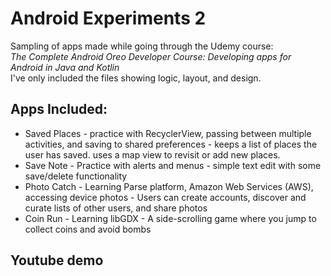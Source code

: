 # Android Experiments 2
Sampling of apps made while going through the Udemy course:  
_The Complete Android Oreo Developer Course: Developing apps for Android in Java and Kotlin_  
I've only included the files showing logic, layout, and design.

## Apps Included:
- Saved Places - practice with RecyclerView, passing between multiple activities, and saving to
 shared preferences - keeps a list of places the user has saved. uses a map view to revisit or add new places. 
- Save Note - Practice with alerts and menus - simple text edit with some save/delete functionality
- Photo Catch - Learning Parse platform, Amazon Web Services (AWS), accessing device photos - Users can create accounts, discover and curate lists of other users, and share photos
- Coin Run - Learning libGDX - A side-scrolling game where you jump to collect coins and avoid bombs

## Youtube demo
